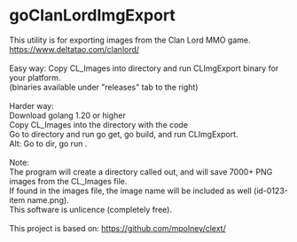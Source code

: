 # goClanLordImgExport
This utility is for exporting images from the Clan Lord MMO game.<br>
https://www.deltatao.com/clanlord/<br>
<br>
Easy way: Copy CL_Images into directory and run CLImgExport binary for your platform.<br>
(binaries available under "releases" tab to the right)<br>
<br>
Harder way:<br>
Download golang 1.20 or higher<br>
Copy CL_Images into the directory with the code<br>
Go to directory and run go get, go build, and run CLImgExport.<br>
Alt: Go to dir, go run .<br>
<br>
Note:<br>
The program will create a directory called out, and will save 7000+ PNG images from the CL_Images file.<br>
If found in the images file, the image name will be included as well (id-0123-item name.png).<br>
This software is unlicence (completely free).<br>
<br>
This project is based on: https://github.com/mpolney/clext/<br>
